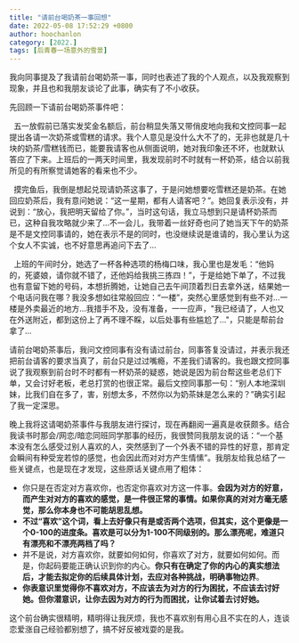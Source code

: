 ```yaml
---
title: "请前台喝奶茶一事回想"
date: 2022-05-08 17:52:29 +0800
author: hoochanlon
category: [2022.]
tags: [后青春一场意外的雪景]
---
```


我向同事提及了我请前台喝奶茶一事，同时也表述了我的个人观点，以及我观察到现象，并且也和我朋友谈论了此事，确实有了不小收获。 <!-- more -->

先回顾一下请前台喝奶茶事件吧：

&nbsp;&nbsp;五一放假前已落实发奖金名额后，前台稍显失落又带俏皮地向我和文控同事一起提出各请一次奶茶或雪糕的请求。我个人意见是没什么大不了的，无非也就是几十块的奶茶/雪糕钱而已，能要我请客也从侧面说明，她对我印象还不坏，也就默认答应了下来。上班后的一两天时间里，我发现前时不时就有一杯奶茶，结合以前我所见的有所察觉请她客的看来也不少。

&nbsp;&nbsp;摸完鱼后，我倒是想起兑现请奶茶这事了，于是问她想要吃雪糕还是奶茶。在她回应奶茶后，我有意问她说：“这一星期，都有人请客吧？”。她回复表示没有，并说到：“放心，我把明天留给了你。”，当时这句话，我立马想到只是请杯奶茶而已，这种自我攻略就少来了...不一会儿，我带着一丝好奇也问了她当天下午的奶茶是不是文控同事请的，她在表示不是的同时，也没继续说是谁请的，我心里认为这个女人不实诚，也不好意思再追问下去了...

&nbsp;&nbsp;上班的午间时分，她选了一杯各种选项的杨梅口味，我心里也是发毛：“他妈的，死婆娘，请你就不错了，还他妈给我挑三拣四！”，于是给她下单了，不过我也有意留下她的号码，本想折腾她，让她自己去午间顶着烈日去拿外送，结果她一个电话问我在哪？我没多想如往常般回应：“一楼”，突然心里感觉到有些不对...一楼是外卖最近的地方...我措手不及，没有准备，一一应声，"我已经请了，人也又在外送附近，都到这份上了再不理不睬，以后处事有些尴尬了..."，只能是帮前台拿了...

请前台喝奶茶事后，我问文控同事有没有请过前台，同事答复没请过，并表示我还把前台请客的要求当真了，前台只是过过嘴瘾，不差我们请客的。我也跟文控同事说了我观察到前台时不时都有一杯奶茶的疑惑，她说是因为前台帮这些老总们下单，又会讨好老板，老总打赏的也很正常。最后文控同事那一句：“别人本地深圳妹，比我们自在多了，害，别想太多，不然你以为奶茶妹是怎么来的？”确实引起了我一定深思。

晚上我将这请喝奶茶事件与我朋友进行探讨，现在再翻阅一遍真是收获颇多。结合我读书时那会/网恋/暗恋同班同学那事的经历，我很赞同我朋友说的话：“一个基本没有怎么感受过别人喜欢的人，突然感到了一个外表不错的异性的好意，那肯定会瞬间有种受宠若惊的感觉，也会因此而对对方产生情愫”。我朋友给我总结了一些关键点，也是现在才发现，这些原话关键点用了粗体：

* 你只是在否定对方喜欢你，也否定你喜欢对方这一件事。**会因为对方的好意，而产生对对方的喜欢的感觉，是一件很正常的事情。如果你真的对对方毫无感觉，那么你本身也不可能胡思乱想。**
* **不过“喜欢”这个词，看上去好像只有是或否两个选项，但其实，这个更像是一个0-100的进度条。喜欢是可以分为1-100不同级别的。那么漂亮呢，难道只有漂亮和不漂亮两档了吗？**
* 并不是说，对方喜欢你，就要如何如何，你喜欢了对方，就要如何如何。而是，你起码要能正确认识到你的内心。**你只有在确定了你的内心的真实想法后，才能去拟定你的后续具体计划，去应对各种挑战，明确事物边界**。
* **你表意识里觉得你不喜欢对方，不应该去为对方的行为困扰，不应该去讨好她。但你潜意识，让你去因为对方的行为而困扰，让你试着去讨好她。**

这个前台确实很精明，精明得让我厌烦，我也不喜欢别有用心且不实在的人，连谈恋爱涨自己经验都别想了，搞不好反被戏耍的是我。

